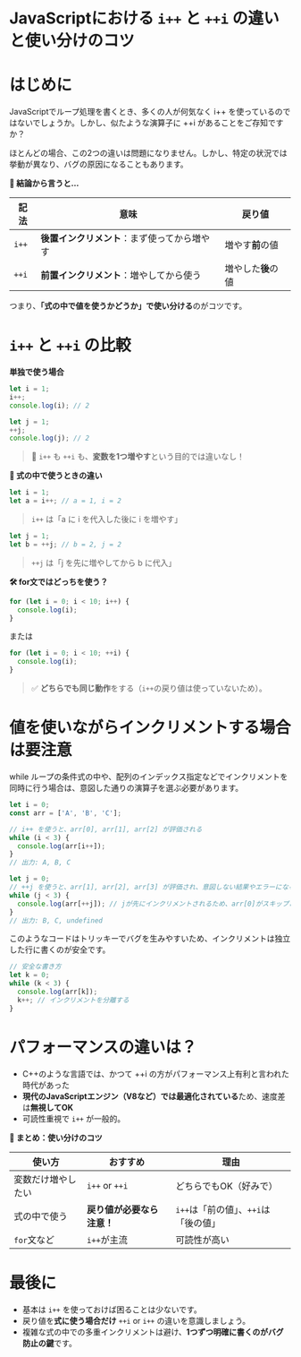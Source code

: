 # JavaScriptにおける `i++` と `++i` の違いと使い分けのコツ

# はじめに

JavaScriptでループ処理を書くとき、多くの人が何気なく i++ を使っているのではないでしょうか。しかし、似たような演算子に ++i があることをご存知ですか？

ほとんどの場合、この2つの違いは問題になりません。しかし、特定の状況では挙動が異なり、バグの原因になることもあります。

**🧠 結論から言うと…**

| 記法   | 意味                       | 戻り値   |
|--------|----------------------------|----------|
| `i++`  | **後置インクリメント**：まず使ってから増やす | 増やす**前**の値 |
| `++i`  | **前置インクリメント**：増やしてから使う     | 増やした**後**の値 |

つまり、**「式の中で値を使うかどうか」で使い分ける**のがコツです。

# `i++` と `++i` の比較

**単独で使う場合**

```js
let i = 1;
i++;
console.log(i); // 2

let j = 1;
++j;
console.log(j); // 2
```

> 📌 `i++` も `++i` も、**変数を1つ増やす**という目的では違いなし！

**🧩 式の中で使うときの違い**

```js
let i = 1;
let a = i++; // a = 1, i = 2
```

>`i++` は「a に i を代入した後に i を増やす」

```js
let j = 1;
let b = ++j; // b = 2, j = 2
```

>`++j` は「j を先に増やしてから b に代入」

**🛠 for文ではどっちを使う？**

```js
for (let i = 0; i < 10; i++) {
  console.log(i);
}
```

または

```js
for (let i = 0; i < 10; ++i) {
  console.log(i);
}
```

> ✅ **どちらでも同じ動作**をする（`i++`の戻り値は使っていないため）。


# 値を使いながらインクリメントする場合は要注意

while ループの条件式の中や、配列のインデックス指定などでインクリメントを同時に行う場合は、意図した通りの演算子を選ぶ必要があります。

```js
let i = 0;
const arr = ['A', 'B', 'C'];

// i++ を使うと、arr[0], arr[1], arr[2] が評価される
while (i < 3) {
  console.log(arr[i++]); 
}
// 出力: A, B, C

let j = 0;
// ++j を使うと、arr[1], arr[2], arr[3] が評価され、意図しない結果やエラーになる
while (j < 3) {
  console.log(arr[++j]); // jが先にインクリメントされるため、arr[0]がスキップされる
}
// 出力: B, C, undefined
```

このようなコードはトリッキーでバグを生みやすいため、インクリメントは独立した行に書くのが安全です。

```js
// 安全な書き方
let k = 0;
while (k < 3) {
  console.log(arr[k]);
  k++; // インクリメントを分離する
}
```

# パフォーマンスの違いは？

- C++のような言語では、かつて ++i の方がパフォーマンス上有利と言われた時代があった
- **現代のJavaScriptエンジン（V8など）では最適化されている**ため、速度差は**無視してOK**
- 可読性重視で `i++` が一般的。

**🎯 まとめ：使い分けのコツ**

| 使い方           | おすすめ     | 理由 |
|------------------|--------------|------|
| 変数だけ増やしたい | `i++` or `++i` | どちらでもOK（好みで） |
| 式の中で使う       | **戻り値が必要なら注意！** | `i++`は「前の値」、`++i`は「後の値」 |
| `for`文など       | `i++`が主流   | 可読性が高い           |

# 最後に

- 基本は `i++` を使っておけば困ることは少ないです。
- 戻り値を**式に使う場合だけ** `++i` or `i++` の違いを意識しましょう。
- 複雑な式の中での多重インクリメントは避け、**1つずつ明確に書くのがバグ防止の鍵**です。
